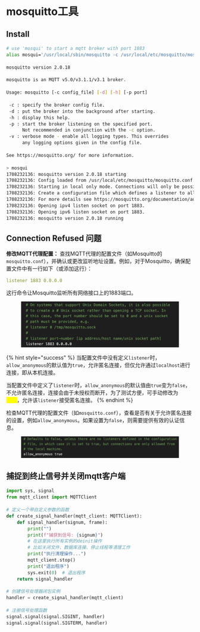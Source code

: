 # mosquitto工具

## Install

```bash
# use 'mosqui' to start a mqtt broker with port 1883
alias mosqui='/usr/local/sbin/mosquitto -c /usr/local/etc/mosquitto/mosquitto.conf'

mosquitto version 2.0.18

mosquitto is an MQTT v5.0/v3.1.1/v3.1 broker.

Usage: mosquitto [-c config_file] [-d] [-h] [-p port]

 -c : specify the broker config file.
 -d : put the broker into the background after starting.
 -h : display this help.
 -p : start the broker listening on the specified port.
      Not recommended in conjunction with the -c option.
 -v : verbose mode - enable all logging types. This overrides
      any logging options given in the config file.

See https://mosquitto.org/ for more information.

> mosqui
1708232136: mosquitto version 2.0.18 starting
1708232136: Config loaded from /usr/local/etc/mosquitto/mosquitto.conf.
1708232136: Starting in local only mode. Connections will only be possible from clients running on this machine.
1708232136: Create a configuration file which defines a listener to allow remote access.
1708232136: For more details see https://mosquitto.org/documentation/authentication-methods/
1708232136: Opening ipv4 listen socket on port 1883.
1708232136: Opening ipv6 listen socket on port 1883.
1708232136: mosquitto version 2.0.18 running
```

## **Connection Refused 问题**

**修改MQTT代理配置：** 查找MQTT代理的配置文件（如Mosquitto的`mosquitto.conf`），并确认或更改监听地址设置。例如，对于Mosquitto，确保配置文件中有一行如下（或添加这行）：

```yaml
listener 1883 0.0.0.0
```

这行命令让Mosquitto监听所有网络接口上的1883端口。

<figure><img src="../.gitbook/assets/image.png" alt=""><figcaption></figcaption></figure>

{% hint style="success" %}
当配置文件中没有定义`listener`时，`allow_anonymous`的默认值为`true`，允许匿名连接，但仅允许通过`localhost`进行连接，即从本机连接。

当配置文件中定义了`listener`时，`allow_anonymous`的默认值由`true`变为`false`，不允许匿名连接，连接会由于未授权而断开，为了测试方便，可手动修改为<mark style="color:yellow;">`true`</mark>，允许该`listener`接受匿名连接。
{% endhint %}

检查MQTT代理的配置文件（如`mosquitto.conf`），查看是否有关于允许匿名连接的设置，例如`allow_anonymous`。如果设置为`false`，则需要提供有效的认证信息。

<figure><img src="../.gitbook/assets/image (1).png" alt=""><figcaption></figcaption></figure>

## 捕捉到终止信号并关闭mqtt客户端

```python
import sys, signal
from mqtt_client import MQTTClient

# 定义一个带自定义参数的函数
def create_signal_handler(mqtt_client: MQTTClient):
    def signal_handler(signum, frame):
        print("")
        print(f"捕获到信号: {signum}")
        # 在这里执行所有实例的deinit操作
        # 比如关闭文件、数据库连接、停止线程等清理工作
        print("执行清理操作...")
        mqtt_client.stop()
        print("退出程序")
        sys.exit(0)  # 退出程序
    return signal_handler

# 创建信号处理器闭包实例
handler = create_signal_handler(mqtt_client)

# 注册信号处理函数
signal.signal(signal.SIGINT, handler)
signal.signal(signal.SIGTERM, handler)
```
